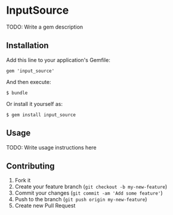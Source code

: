 # InputSource

TODO: Write a gem description

## Installation

Add this line to your application's Gemfile:

    gem 'input_source'

And then execute:

    $ bundle

Or install it yourself as:

    $ gem install input_source

## Usage

TODO: Write usage instructions here

## Contributing

1. Fork it
2. Create your feature branch (`git checkout -b my-new-feature`)
3. Commit your changes (`git commit -am 'Add some feature'`)
4. Push to the branch (`git push origin my-new-feature`)
5. Create new Pull Request
